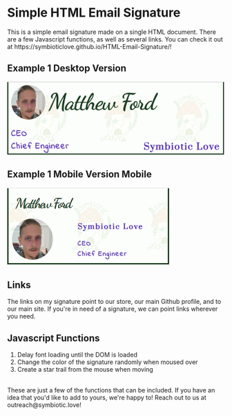 <h1>Simple HTML Email Signature</h1>
This is a simple email signature made on a single HTML document. There are a few Javascript functions, as well as several links. You can check it out at https://symbioticlove.github.io/HTML-Email-Signature/!
<h2>Example 1 Desktop Version</h2>
<img src="./sigDesktop.png">
<h2>Example 1 Mobile Version Mobile</h2>
<img src="./sigMobile.png">
<h2>Links</h2>
The links on my signature point to our store, our main Github profile, and to our main site. If you're in need of a signature, we can point links wherever you need.
<h2>Javascript Functions</h2>
<ol>
  <li>Delay font loading until the DOM is loaded</li>
  <li>Change the color of the signature randomly when moused over</li>
  <li>Create a star trail from the mouse when moving</li>
</ol>
<div>&nbsp</div>
These are just a few of the functions that can be included. If you have an idea that you'd like to add to yours, we're happy to! Reach out to us at outreach@symbiotic.love!
